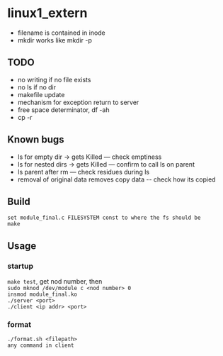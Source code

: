 # linux1_extern

* filename is contained in inode  
* mkdir works like mkdir -p  

## TODO
* no writing if no file exists
* no ls if no dir
* makefile update
* mechanism for exception return to server  
* free space determinator, df -ah
* cp -r 

## Known bugs
* ls for empty dir -> gets Killed — check emptiness
* ls for nested dirs -> gets Killed — confirm to call ls on parent
* ls parent after rm — check residues during ls
* removal of original data removes copy data -- check how its copied

## Build
`set module_final.c FILESYSTEM const to where the fs should be`  
`make`

## Usage
### startup
`make test`, get nod number, then  
`sudo mknod /dev/module c <nod number> 0`  
`insmod module_final.ko`  
`./server <port>`  
`./client <ip addr> <port>`  

### format
`./format.sh <filepath>`  
`any command in client`
